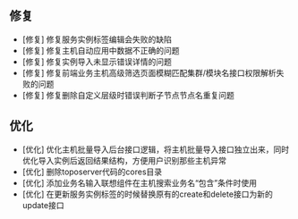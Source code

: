 ## 修复

-  [修复] 修复服务实例标签编辑会失败的缺陷
-  [修复] 修复主机自动应用中数据不正确的问题
-  [修复] 修复实例导入未显示错误详情的问题
-  [修复] 修复前端业务主机高级筛选页面模糊匹配集群/模块名接口权限解析失败的问题
-  [修复] 修复删除自定义层级时错误判断子节点节点名重复问题

## 优化

-  [优化] 优化主机批量导入后台接口逻辑，将主机批量导入接口独立出来，同时优化导入实例后返回结果结构，方便用户识别那些主机异常
-  [优化] 删除toposerver代码的cores目录
-  [优化] 添加业务名输入联想组件在主机搜索业务名“包含”条件时使用
-  [优化] 在更新服务实例标签的时候替换原有的create和delete接口为新的update接口